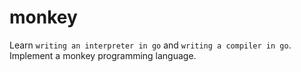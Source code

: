 # monkey
Learn `writing an interpreter in go` and `writing a compiler in go`.
Implement a monkey programming language.
